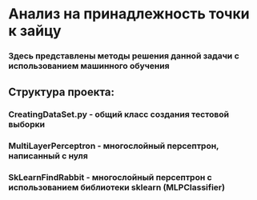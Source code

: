 # Анализ на принадлежность точки к зайцу
### Здесь представлены методы решения данной задачи с использованием машинного обучения

## Структура проекта:
### **CreatingDataSet.py** - общий класс создания тестовой выборки
### **MultiLayerPerceptron** - многослойный персептрон, написанный с нуля
### **SkLearnFindRabbit** - многослойный персептрон с использованием библиотеки sklearn (MLPClassifier) 

